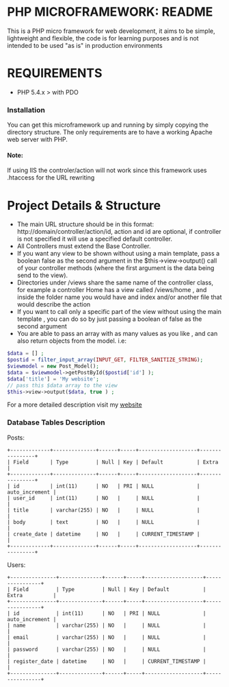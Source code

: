# PHP MICROFRAMEWORK: README

This is a PHP micro framework for web development, it aims to be simple, lightweight and flexible, the code is for learning purposes and is not intended to be used "as is" in production environments

# REQUIREMENTS
- PHP 5.4.x > with PDO


### Installation
You can get this microframework up and running by simply copying the directory structure.
The only requirements are to have a working Apache web server with PHP.
#### Note: 
If using IIS the controler/action will not work since this framework uses .htaccess for the URL rewriting

# Project Details & Structure
- The main URL structure should be in this format: http://domain/controller/action/id, action and id are optional, if controller is not specified it will use a specified default controller.
- All Controllers must extend the Base Controller.
- If you want any view to be shown without using a main template, pass a boolean false as the second argument in the $this->view->output() call of your controller methods (where the first argument is the data being send to the view).
- Directories under /views share the same name of the controller class, for example a controller Home has a view called /views/home , and inside the folder name you would have and index and/or another file that would describe the action
- If you want to call only a specific part of the view without using the main template , you can do so by just passing a boolean of false as the second argument 
- You are able to pass an array with as many values as you like , and can also return objects from the model. i.e: 
```php
$data = [] ;
$postid = filter_input_array(INPUT_GET, FILTER_SANITIZE_STRING);
$viewmodel = new Post_Model();
$data = $viewmodel->getPostById($postid['id'] );
$data['title'] = 'My website';
// pass this $data array to the view
$this->view->output($data, true ) ;
```



For a more detailed description visit my
[website](http://juancadima.com/creating-custom-php-mvc-framework-part-1/)


### Database Tables Description
Posts:
```mysql
+-------------+--------------+------+-----+-------------------+----------------+
| Field       | Type         | Null | Key | Default           | Extra          |
+-------------+--------------+------+-----+-------------------+----------------+
| id          | int(11)      | NO   | PRI | NULL              | auto_increment |
| user_id     | int(11)      | NO   |     | NULL              |                |
| title       | varchar(255) | NO   |     | NULL              |                |
| body        | text         | NO   |     | NULL              |                |
| create_date | datetime     | NO   |     | CURRENT_TIMESTAMP |                |
+-------------+--------------+------+-----+-------------------+----------------+
```

Users:
```mysql
+---------------+--------------+------+-----+-------------------+----------------+
| Field         | Type         | Null | Key | Default           | Extra          |
+---------------+--------------+------+-----+-------------------+----------------+
| id            | int(11)      | NO   | PRI | NULL              | auto_increment |
| name          | varchar(255) | NO   |     | NULL              |                |
| email         | varchar(255) | NO   |     | NULL              |                |
| password      | varchar(255) | NO   |     | NULL              |                |
| register_date | datetime     | NO   |     | CURRENT_TIMESTAMP |                |
+---------------+--------------+------+-----+-------------------+----------------+
```









